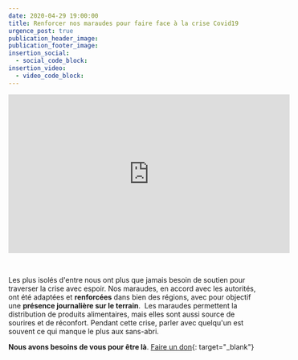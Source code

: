 ```yaml
---
date: 2020-04-29 19:00:00
title: Renforcer nos maraudes pour faire face à la crise Covid19
urgence_post: true
publication_header_image:
publication_footer_image:
insertion_social:
  - social_code_block:
insertion_video:
  - video_code_block:
---
```


<div class="embed-responsive embed-responsive-16by9"><iframe width="560" height="315" src="https://www.youtube.com/embed/mFQqf4jcdh0" frameborder="0" allow="accelerometer; autoplay; encrypted-media; gyroscope; picture-in-picture" allowfullscreen=""></iframe></div>

&nbsp;

Les plus isol&eacute;s d'entre nous ont plus que jamais besoin de soutien pour traverser la crise avec espoir. Nos maraudes, en accord avec les autorit&eacute;s, ont &eacute;t&eacute; adapt&eacute;es et **renforc&eacute;es** dans bien des r&eacute;gions, avec pour objectif une **pr&eacute;sence journali&egrave;re sur le terrain**. &nbsp;Les maraudes permettent la distribution de produits alimentaires, mais elles sont aussi source de sourires et de r&eacute;confort. Pendant cette crise, parler avec quelqu'un est souvent ce qui manque le plus aux sans-abri.&nbsp;

**Nous avons besoins de vous pour &ecirc;tre l&agrave;**. [Faire un don](https://don.ordredemaltefrance.org/?cid=11&amp;reserved_code_origine=Webcovid){: target="_blank"}